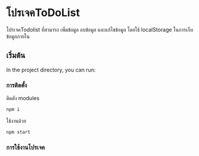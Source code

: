 # โปรเจคToDoList

โปรเจคTodolist ที่สามารถ เพิ่มข้อมูล ลบข้อมูล และแก้ไขข้อมูล โดยใช้ localStorage ในการเก็บข้อมูลภายใน

## เริ่มต้น

In the project directory, you can run:

### การติดตั้ง
ติดตัง modules
```bash
npm i
```
ใช้งานด้วย
```bash
npm start

``` 

### การใช้งานโปรเจค
